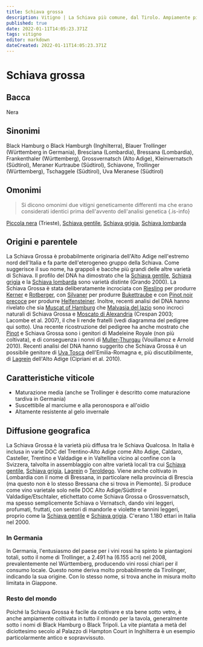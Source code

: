 ```yaml
---
title: Schiava grossa
description: Vitigno | La Schiava più comune, dal Tirolo. Ampiamente piantata in Germania come Trollinger. Anche un'uva da tavola.
published: true
date: 2022-01-11T14:05:23.371Z
tags: vitigno
editor: markdown
dateCreated: 2022-01-11T14:05:23.371Z
---
```


# Schiava grossa

## Bacca
Nera

## Sinonimi
Black Hamburg o Black Hamburgh (Inghilterra), Blauer Trollinger (Württemberg in Germania), Bresciana (Lombardia), Bressana (Lombardia), Frankenthaler (Württemberg), Grossvernatsch (Alto Adige), Kleinvernatsch (Südtirol), Meraner Kurtraube (Südtirol), Schiavone, Trollinger (Württemberg), Tschaggele (Südtirol), Uva Meranese (Südtirol)

## Omonimi
> Si dicono omonimi due vitigni geneticamente differenti ma che erano considerati identici prima dell'avvento dell'analisi genetica
{.is-info}

[Piccola nera](/vitigni/Italia/bacca-nera/piccola-nera) (Trieste), [Schiava gentile](/vitigni/Italia/bacca-nera/schiava-gentile), [Schiava grigia](/vitigni/Italia/bacca-nera/schiava-grigia), [Schiava lombarda](/vitigni/Italia/bacca-nera/schiava-lombarda) 

## Origini e parentele
La Schiava Grossa è probabilmente originaria dell'Alto Adige nell'estremo nord dell'Italia e fa parte dell'eterogeneo gruppo della Schiava. Come suggerisce il suo nome, ha grappoli e bacche più grandi delle altre varietà di Schiava. Il profilo del DNA ha dimostrato che la [Schiava gentile](/vitigni/Italia/bacca-nera/schiava-gentile), [Schiava grigia](/vitigni/Italia/bacca-nera/schiava-grigia) e la [Schiava lombarda](/vitigni/Italia/bacca-nera/schiava-lombarda) sono varietà distinte (Grando 2000). La Schiava Grossa è stata deliberatamente incrociata con [Riesling](/vitigni/Germania/bacca-bianca/riesling) per produrre [Kerner](/vitigni/Germania/bacca-bianca/kerner) e [Rotberger](/vitigni/Germania/bacca-bianca/rotberger), con [Silvaner](/vitigni/Germania/bacca-bianca/silvaner) per produrre [Bukettraube](/vitigni/Germania/bacca-bianca/bukettraube) e con [Pinot noir precoce](/vitigni/Francia/bacca-nera/pinot-noir-precoce) per produrre [Helfensteiner](/vitigni/Germania/bacca-bianca/helfensteiner). Inoltre, recenti analisi del DNA hanno rivelato che sia [Muscat of Hamburg](/vitigni/Germania/bacca-bianca/muscat-of-hamburg) che [Malvasia del lazio](/vitigni/Italia/bacca-bianca/malvasia-del-lazio) sono incroci naturali di Schiava Grossa e [Moscato di Alexandria](/vitigni/Francia/bacca-bianca/muscat-di-alessandria) (Crespan 2003; Lacombe et al. 2007), il che li rende fratelli (vedi diagramma del pedigree qui sotto). Una recente ricostruzione del pedigree ha anche mostrato che [Pinot](/vitigni/Francia/bacca-nera/pinot) e Schiava Grossa sono i genitori di Madeleine Royale (non più coltivata), e di conseguenza i nonni di [Muller-Thurgau](/vitigni/Svizzera/bacca-bianca/muller-thurgau) (Vouillamoz e Arnold 2010). Recenti analisi del DNA hanno suggerito che Schiava Grossa è un possibile genitore di [Uva Tosca](/vitigni/Italia/bacca-nera/uva-tosca) dell'Emilia-Romagna e, più discutibilmente, di [Lagrein](/vitigni/Italia/bacca-nera/lagrein) dell'Alto Adige (Cipriani et al. 2010).


## Caratteristiche viticole
- Maturazione media (anche se Trollinger è descritto come maturazione tardiva in Germania) 
- Suscettibile al marciume e alla peronospora e all'oidio
- Altamente resistente al gelo invernale

## Diffusione geografica

La Schiava Grossa è la varietà più diffusa tra le Schiava Qualcosa. In Italia è inclusa in varie DOC del Trentino-Alto Adige come Alto Adige, Caldaro, Casteller, Trentino e Valdadige e in Valtellina vicino al confine con la Svizzera, talvolta in assemblaggio con altre varietà locali tra cui [Schiava gentile](/vitigni/Italia/bacca-nera/schiava-gentile), [Schiava grigia](/vitigni/Italia/bacca-nera/schiava-grigia), [Lagrein](/vitigni/Italia/bacca-nera/lagrein) o [Teroldego](/vitigni/Italia/bacca-nera/teroldego). Viene anche coltivato in Lombardia con il nome di Bressana, in particolare nella provincia di Brescia (ma questo non è lo stesso Bressana che si trova in Piemonte). Si produce come vino varietale solo nelle DOC Alto Adige/Südtirol e Valdadige/Etschtaler, etichettato come Schiava Grossa o Grossvernatsch, ma spesso semplicemente Schiava o Vernatsch, dando vini leggeri, profumati, fruttati, con sentori di mandorle e violette e tannini leggeri, proprio come la [Schiava gentile](/vitigni/Italia/bacca-nera/schiava-gentile) e [Schiava grigia](/vitigni/Italia/bacca-nera/schiava-grigia). C'erano 1.180 ettari in Italia nel 2000.

### In Germania

In Germania, l'entusiasmo del paese per i vini rossi ha spinto le piantagioni totali, sotto il nome di Trollinger, a 2.491 ha (6.155 acri) nel 2008, prevalentemente nel Württemberg, producendo vini rossi chiari per il consumo locale. Questo nome deriva molto probabilmente da Tirolinger, indicando la sua origine. Con lo stesso nome, si trova anche in misura molto limitata in Giappone.

### Resto del mondo

Poiché la Schiava Grossa è facile da coltivare e sta bene sotto vetro, è anche ampiamente coltivata in tutto il mondo per la tavola, generalmente sotto i nomi di Black Hamburg o Black Tripoli. La vite piantata a metà del diciottesimo secolo al Palazzo di Hampton Court in Inghilterra è un esempio particolarmente antico e sopravvissuto.